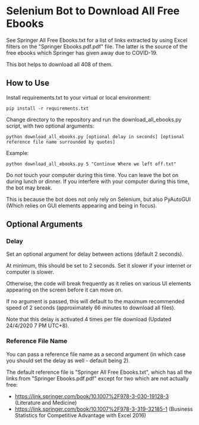 # Selenium Bot to Download All Free Ebooks

See Springer All Free Ebooks.txt for a list of links extracted by using Excel filters on the "Springer Ebooks.pdf.pdf"
file. The latter is the source of the free ebooks which Springer has given away due to COVID-19.

This bot helps to download all 408 of them.

## How to Use

Install requirements.txt to your virtual or local environment:
```
pip install -r requirements.txt
```

Change directory to the repository and run the download_all_ebooks.py script, with two optional arguments:

```
python download_all_ebooks.py [optional delay in seconds] [optional reference file name surrounded by quotes]
```

Example:
```
python download_all_ebooks.py 5 "Continue Where we left off.txt"
```

Do *not* touch your computer during this time. You can leave the bot on during lunch or dinner. If you interfere with 
your computer during this time, the bot may break. 

This is because the bot does not only rely on Selenium, but also 
PyAutoGUI (Which relies on GUI elements appearing and being in focus).

## Optional Arguments

### Delay

Set an optional argument for delay between actions (default 2 seconds). 

At minimum, this should be set to 2 seconds. Set it slower if your internet or computer is slower.

Otherwise, the code will break frequently as it relies on various UI elements appearing on the screen before it can move on.

If no argument is passed, this will default to the maximum recommended speed of 2 seconds (approximately 66 minutes to
download all files). 

Note that this delay is activated 4 times per file download (Updated 24/4/2020 7 PM UTC+8).

### Reference File Name

You can pass a reference file name as a second argument (in which case you should set the delay as well - default being 2).

The default reference file is "Springer All Free Ebooks.txt", which has all the links from "Springer Ebooks.pdf.pdf" except for 
two which are not actually free:

- https://link.springer.com/book/10.1007%2F978-3-030-19128-3 (Literature and Medicine)
- https://link.springer.com/book/10.1007%2F978-3-319-32185-1 (Business Statistics for Competitive Advantage with
      Excel 2016)

